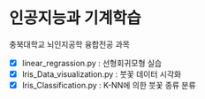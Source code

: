 # 인공지능과 기계학습
충북대학교 뇌인지공학 융합전공 과목

- [x] linear_regrassion.py : 선형회귀모형 실습
- [x] Iris_Data_visualization.py : 붓꽃 데이터 시각화
- [x] Iris_Classification.py : K-NN에 의한 붓꽃 종류 분류